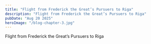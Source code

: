 ```yaml
---
title: "Flight from Frederick the Great’s Pursuers to Riga"
description: "Flight from Frederick the Great’s Pursuers to Riga"
pubDate: "Aug 20 2025"
heroImage: "/blog-chapter-3.jpg"
---
```


Flight from Frederick the Great’s Pursuers to Riga